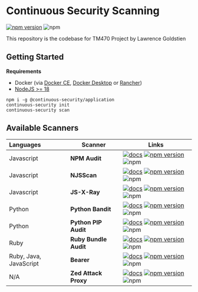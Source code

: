 # Continuous Security Scanning

[![npm version](https://badge.fury.io/js/@continuous-security%2Fapplication.svg)](https://badge.fury.io/js/@continuous-security%2Fapplication) ![npm](https://img.shields.io/npm/dw/@continuous-security/application)

This repository is the codebase for TM470 Project by Lawrence Goldstien

## Getting Started

**Requirements**

* Docker (via [Docker CE](https://docs.docker.com/engine/install/),  [Docker Desktop](https://www.docker.com/products/docker-desktop/) or [Rancher](https://github.com/rancher-sandbox/rancher-desktop/))
* [NodeJS >= 18](https://nodejs.org/en/download/package-manager)

```shell
npm i -g @continuous-security/application
continuous-security init
continuous-security scan
```

## Available Scanners

| Languages              | Scanner               | Links                                                                                                                                                                                                                                                                                                                                                                                  |
|:-----------------------|-----------------------|----------------------------------------------------------------------------------------------------------------------------------------------------------------------------------------------------------------------------------------------------------------------------------------------------------------------------------------------------------------------------------------|
| Javascript             | **NPM Audit**         | [![docs](https://img.shields.io/badge/documentation-✔-brightgreen)](scanners/javascript-npm-audit/README.md) [![npm version](https://badge.fury.io/js/@continuous-security%2Fscanner-javascript-npm-audit.svg)](https://badge.fury.io/js/@continuous-security%2Fscanner-javascript-npm-audit) ![npm](https://img.shields.io/npm/dw/@continuous-security/scanner-javascript-npm-audit)  |
| Javascript             | **NJSScan**           | [![docs](https://img.shields.io/badge/documentation-✔-brightgreen)](scanners/javascript-njsscan/README.md) [![npm version](https://badge.fury.io/js/@continuous-security%2Fscanner-javascript-njsscan.svg)](https://badge.fury.io/js/@continuous-security%2Fscanner-javascript-njsscan) ![npm](https://img.shields.io/npm/dw/@continuous-security/scanner-javascript-njsscan)          |
| Javascript             | **JS-X-Ray**          | [![docs](https://img.shields.io/badge/documentation-✔-brightgreen)](scanners/javascript-js-x-ray/README.md) [![npm version](https://badge.fury.io/js/@continuous-security%2Fscanner-javascript-js-x-ray.svg)](https://badge.fury.io/js/@continuous-security%2Fscanner-javascript-js-x-ray) ![npm](https://img.shields.io/npm/dw/@continuous-security/scanner-javascript-js-x-ray)      |
| Python                 | **Python Bandit**     | [![docs](https://img.shields.io/badge/documentation-✔-brightgreen)](scanners/python-bandit/README.md) [![npm version](https://badge.fury.io/js/@continuous-security%2Fscanner-python-bandit.svg)](https://badge.fury.io/js/@continuous-security%2Fscanner-python-bandit) ![npm](https://img.shields.io/npm/dw/@continuous-security/scanner-python-bandit)                              |
| Python                 | **Python PIP Audit**  | [![docs](https://img.shields.io/badge/documentation-✔-brightgreen)](scanners/python-pip-audit/README.md) [![npm version](https://badge.fury.io/js/@continuous-security%2Fscanner-python-pip-audit.svg)](https://badge.fury.io/js/@continuous-security%2Fscanner-python-pip-audit) ![npm](https://img.shields.io/npm/dw/@continuous-security/scanner-python-pip-audit)                  |
| Ruby                   | **Ruby Bundle Audit** | [![docs](https://img.shields.io/badge/documentation-✔-brightgreen)](scanners/ruby-bundle-audit/README.md) [![npm version](https://badge.fury.io/js/@continuous-security%2Fscanner-ruby-bundle-audit.svg)](https://badge.fury.io/js/@continuous-security%2Fscanner-ruby-bundle-audit) ![npm](https://img.shields.io/npm/dw/@continuous-security/scanner-ruby-bundle-audit)              |
| Ruby, Java, JavaScript | **Bearer**            | [![docs](https://img.shields.io/badge/documentation-✔-brightgreen)](scanners/bearer/README.md) [![npm version](https://badge.fury.io/js/@continuous-security%2Fscanner-bearer.svg)](https://badge.fury.io/js/@continuous-security%2Fscanner-bearer) ![npm](https://img.shields.io/npm/dw/@continuous-security/scanner-bearer)                                                          |
| N/A                    | **Zed Attack Proxy**  | [![docs](https://img.shields.io/badge/documentation-✔-brightgreen)](scanners/zed-attack-proxy/README.md) [![npm version](https://badge.fury.io/js/@continuous-security%2Fscanner-zed-attack-proxy.svg)](https://badge.fury.io/js/@continuous-security%2Fscanner-zed-attack-proxy) ![npm](https://img.shields.io/npm/dw/@continuous-security/scanner-zed-attack-proxy)                  |
